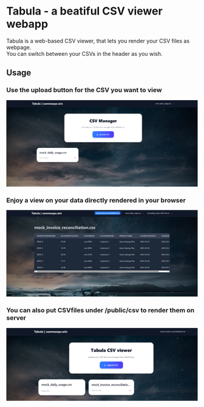 # Tabula - a beatiful CSV viewer webapp
Tabula is a web-based CSV viewer, that lets you render your CSV files as webpage.  
You can switch between your CSVs in the header as you wish.  

## Usage
### Use the upload button for the CSV you want to view
![alt text](./assets/image.png)

### Enjoy a view on your data directly rendered in your browser
![alt text](./assets/image2.png)

### You can also put CSVfiles under /public/csv to render them on server

![alt text](./assets/image3.png)